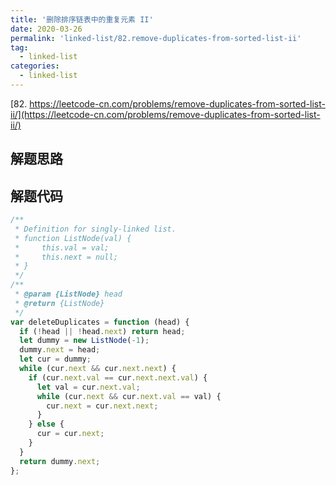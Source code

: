 ```yaml
---
title: '删除排序链表中的重复元素 II'
date: 2020-03-26
permalink: 'linked-list/82.remove-duplicates-from-sorted-list-ii'
tag:
  - linked-list
categories:
  - linked-list
---
```


[82. https://leetcode-cn.com/problems/remove-duplicates-from-sorted-list-ii/](https://leetcode-cn.com/problems/remove-duplicates-from-sorted-list-ii/)

## 解题思路

## 解题代码

```js
/**
 * Definition for singly-linked list.
 * function ListNode(val) {
 *     this.val = val;
 *     this.next = null;
 * }
 */
/**
 * @param {ListNode} head
 * @return {ListNode}
 */
var deleteDuplicates = function (head) {
  if (!head || !head.next) return head;
  let dummy = new ListNode(-1);
  dummy.next = head;
  let cur = dummy;
  while (cur.next && cur.next.next) {
    if (cur.next.val == cur.next.next.val) {
      let val = cur.next.val;
      while (cur.next && cur.next.val == val) {
        cur.next = cur.next.next;
      }
    } else {
      cur = cur.next;
    }
  }
  return dummy.next;
};
```
